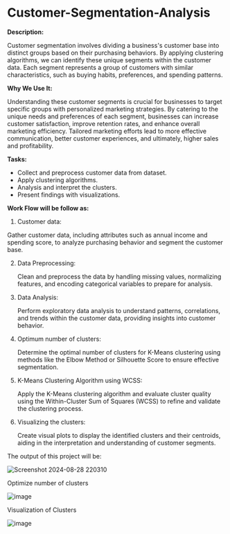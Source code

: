 # Customer-Segmentation-Analysis


**Description:** 

Customer segmentation involves dividing a business's customer base into distinct groups based on their purchasing behaviors. By applying clustering algorithms, we can identify these unique segments within the customer data. Each segment represents a group of customers with similar characteristics, such as buying habits, preferences, and spending patterns.


**Why We Use It:**

Understanding these customer segments is crucial for businesses to target specific groups with personalized marketing strategies. By catering to the unique needs and preferences of each segment, businesses can increase customer satisfaction, improve retention rates, and enhance overall marketing efficiency. Tailored marketing efforts lead to more effective communication, better customer experiences, and ultimately, higher sales and profitability.


**Tasks:**

*  Collect and preprocess customer data from dataset. 
*  Apply clustering algorithms.
*  Analysis and interpret the clusters. 
*  Present findings with visualizations. 


**Work Flow will be follow as:**

1. Customer data:
   
Gather customer data, including attributes such as annual income and spending score, to analyze purchasing behavior and segment the customer base.
   
2. Data Preprocessing:
   
   Clean and preprocess the data by handling missing values, normalizing features, and encoding categorical variables to prepare for analysis.
   
3. Data Analysis:
   
   Perform exploratory data analysis to understand patterns, correlations, and trends within the customer data, providing insights into customer behavior.

4. Optimum number of clusters:
   
   Determine the optimal number of clusters for K-Means clustering using methods like the Elbow Method or Silhouette Score to ensure effective segmentation.
   
5. K-Means Clustering Algorithm using WCSS:
   
   Apply the K-Means clustering algorithm and evaluate cluster quality using the Within-Cluster Sum of Squares (WCSS) to refine and validate the clustering process.
  
6. Visualizing the clusters:
   
   Create visual plots to display the identified clusters and their centroids, aiding in the interpretation and understanding of customer segments.


The output of this project will be: 

![Screenshot 2024-08-28 220310](https://github.com/user-attachments/assets/c4026ff9-0329-49f4-8087-21e507481723)

Optimize number of clusters

![image](https://github.com/user-attachments/assets/39bb3750-4461-44b7-bda6-39dc37a8a8a9)

Visualization of Clusters 

![image](https://github.com/user-attachments/assets/fd81660b-e454-47c0-a03c-0123f23bd5f6)


